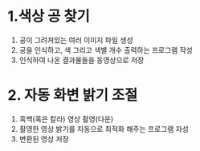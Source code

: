 # 1.색상 공 찾기
  
  1. 공이 그려져있는 여러 이미지 파일 생성
  2. 공을 인식하고, 색 그리고 색별 개수 출력하는 프로그램 작성
  3. 인식하여 나온 결과물들을 동영상으로 저장

# 2. 자동 화변 밝기 조절

  1. 흑백(혹은 칼라) 영상 촬영(다운)
  2. 촬영한 영상 밝기를 자동으로 최적화 해주는 프로그램 자성
  3. 변환된 영상 저장
